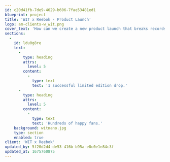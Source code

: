 ```yaml
---
id: c20d41fb-7de9-4629-b606-7fae53481ed1
blueprint: project
title: 'WIT x Reebok - Product Launch'
logo: am-clients-w_wit.png
cover_text: 'How can we create a new product launch that breaks records, without breaking the bank?'
sections:
  -
    id: ldu0g8re
    text:
      -
        type: heading
        attrs:
          level: 5
        content:
          -
            type: text
            text: '1 successful limited edition drop.'
      -
        type: heading
        attrs:
          level: 5
        content:
          -
            type: text
            text: 'Hundreds of happy fans.'
    background: witnano.jpg
    type: section
    enabled: true
client: 'WIT x Reebok'
updated_by: 5f20d2d4-de53-416b-b95a-e8c0e1e84c3f
updated_at: 1675760875
---
```

